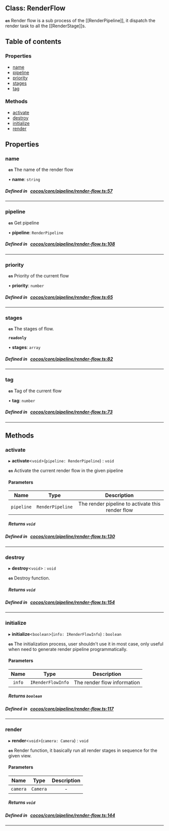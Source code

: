 
## Class: RenderFlow







**`en`** Render flow is a sub process of the [[RenderPipeline]], it dispatch the render task to all the [[RenderStage]]s.


<div class="table-of-content">
<h2>Table of contents</h2>


### Properties

- [ name](#name)
- [ pipeline](#pipeline)
- [ priority](#priority)
- [ stages](#stages)
- [ tag](#tag)

### Methods

- [ activate](#activate)
- [ destroy](#destroy)
- [ initialize](#initialize)
- [ render](#render)
</div>

## Properties


### name
<div style="margin-left: 10px;">




**`en`** The name of the render flow




•  **name**:
 ``string`` 
</div>

##### Defined in &nbsp;   [cocos/core/pipeline/render-flow.ts:57](https://github.com/cocos-creator/engine/blob/c7bf6b8a9/cocos/core/pipeline/render-flow.ts#L57)&nbsp;


___


### pipeline
<div style="margin-left: 10px;">




**`en`** Get pipeline




•  **pipeline**:
 ``RenderPipeline`` 
</div>

##### Defined in &nbsp;   [cocos/core/pipeline/render-flow.ts:108](https://github.com/cocos-creator/engine/blob/c7bf6b8a9/cocos/core/pipeline/render-flow.ts#L108)&nbsp;


___


### priority
<div style="margin-left: 10px;">




**`en`** Priority of the current flow




•  **priority**:
 ``number`` 
</div>

##### Defined in &nbsp;   [cocos/core/pipeline/render-flow.ts:65](https://github.com/cocos-creator/engine/blob/c7bf6b8a9/cocos/core/pipeline/render-flow.ts#L65)&nbsp;


___


### stages
<div style="margin-left: 10px;">




**`en`** The stages of flow.




**`readonly`** 





•  **stages**:
 ``array`` 
</div>

##### Defined in &nbsp;   [cocos/core/pipeline/render-flow.ts:82](https://github.com/cocos-creator/engine/blob/c7bf6b8a9/cocos/core/pipeline/render-flow.ts#L82)&nbsp;


___


### tag
<div style="margin-left: 10px;">




**`en`** Tag of the current flow




•  **tag**:
 ``number`` 
</div>

##### Defined in &nbsp;   [cocos/core/pipeline/render-flow.ts:73](https://github.com/cocos-creator/engine/blob/c7bf6b8a9/cocos/core/pipeline/render-flow.ts#L73)&nbsp;


___

<!---->
## Methods

### activate
<div style="margin-left: 10px;">

▸   **activate**<`void`\>(`pipeline: RenderPipeline`) : `void`




**`en`** Activate the current render flow in the given pipeline




<!---->
<!--    #### Returns `void` -->
<!---->

#### Parameters

| Name | Type | Description |
| :------: | :------: | :------: |
| `pipeline` | `RenderPipeline` | The render pipeline to activate this render flow  |



##### Returns `void`




</div>

##### Defined in &nbsp;   [cocos/core/pipeline/render-flow.ts:130](https://github.com/cocos-creator/engine/blob/c7bf6b8a9/cocos/core/pipeline/render-flow.ts#L130)&nbsp;
___
### destroy
<div style="margin-left: 10px;">

▸   **destroy**<`void`\> : `void`




**`en`** Destroy function.




<!---->
<!--    #### Returns `void` -->
<!---->


##### Returns `void`




</div>

##### Defined in &nbsp;   [cocos/core/pipeline/render-flow.ts:154](https://github.com/cocos-creator/engine/blob/c7bf6b8a9/cocos/core/pipeline/render-flow.ts#L154)&nbsp;
___
### initialize
<div style="margin-left: 10px;">

▸   **initialize**<`boolean`\>(`info: IRenderFlowInfo`) : `boolean`




**`en`** The initialization process, user shouldn't use it in most case, only useful when need to generate render pipeline programmatically.




<!---->
<!--    #### Returns `boolean` -->
<!---->

#### Parameters

| Name | Type | Description |
| :------: | :------: | :------: |
| `info` | `IRenderFlowInfo` | The render flow information  |



##### Returns `boolean`




</div>

##### Defined in &nbsp;   [cocos/core/pipeline/render-flow.ts:117](https://github.com/cocos-creator/engine/blob/c7bf6b8a9/cocos/core/pipeline/render-flow.ts#L117)&nbsp;
___
### render
<div style="margin-left: 10px;">

▸   **render**<`void`\>(`camera: Camera`) : `void`




**`en`** Render function, it basically run all render stages in sequence for the given view.




<!---->
<!--    #### Returns `void` -->
<!---->

#### Parameters

| Name | Type | Description |
| :------: | :------: | :------: |
| `camera` | `Camera` | - |



##### Returns `void`




</div>

##### Defined in &nbsp;   [cocos/core/pipeline/render-flow.ts:144](https://github.com/cocos-creator/engine/blob/c7bf6b8a9/cocos/core/pipeline/render-flow.ts#L144)&nbsp;
___
<!---->



